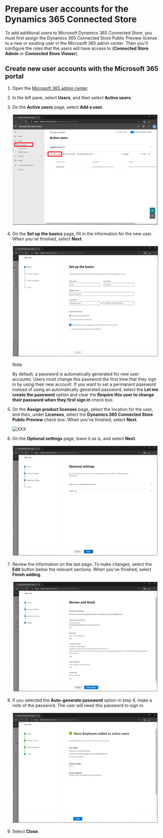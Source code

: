 

# Prepare user accounts for the Dynamics 365 Connected Store

To add additional users to Microsoft Dynamics 365 Connected Store, you must first assign the Dynamics 365 Connected Store Public Preview license to a new or existing 
user in the Microsoft 365 admin center. Then you'll configure the roles that the users will have access to (**Connected Store Admin** or **Connected Store Viewer**).

## Create new user accounts with the Microsoft 365 portal

1. Open the [Microsoft 365 admin center](https://admin.microsoft.com/).

2. In the left pane, select **Users**, and then select **Active users**.

3. On the **Active users** page, select **Add a user**.

   ![XXX](media/admin-center-add-user.PNG "XXX")
    
4. On the **Set up the basics** page, fill in the information for the new user. When you've finished, select **Next**.

    ![XXX](media/admin-center-basics.PNG "XXX")
    
    > [!NOTE]
    > By default, a password is automatically generated for new user accounts. Users must change this password the first time that they sign in by using their new account. 
    If you want to set a permanent password instead of using an automatically generated password, select the **Let me create the password** option and clear the **Require this 
    user to change their password when they first sign in** check box.
    
5. On the **Assign product licenses** page, select the location for the user, and then, under **Licenses**, select the **Dynamics 365 Connected Store Public Preview** check box. 
When you've finished, select **Next**.

    ![XXX](media/admin-center-assign-license.PNG "XXX")

6. On the **Optional settings** page, leave it as is, and select **Next**.

    ![XXX](media/admin-center-options.PNG "XXX")
    
7. Review the information on the last page. To make changes, select the **Edit** button below the relevant sections. When you've finished, select **Finish adding**.

    ![XXX](media/admin-center-review.PNG "XXX")
    
8. If you selected the **Auto-generate password** option in step 4, make a note of the password. The user will need this password to sign in.
    
    ![XXX](media/admin-center-user-details.PNG "XXX")
    
9. Select **Close**.
    
